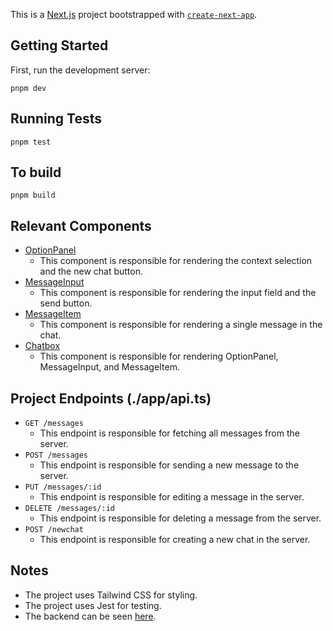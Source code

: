 This is a [Next.js](https://nextjs.org) project bootstrapped with [`create-next-app`](https://nextjs.org/docs/app/api-reference/cli/create-next-app).

## Getting Started

First, run the development server:

```
pnpm dev
```

## Running Tests

```
pnpm test
```

## To build

```
pnpm build
```

## Relevant Components

- [OptionPanel](./app/components/OptionPanel.tsx)
    - This component is responsible for rendering the context selection and the new chat button.
- [MessageInput](./app/components/MessageInput.tsx)
    - This component is responsible for rendering the input field and the send button.
- [MessageItem](./app/components/MessageItem.tsx)
    - This component is responsible for rendering a single message in the chat.
- [Chatbox](./app/components/Chatbox.tsx)
    - This component is responsible for rendering OptionPanel, MessageInput, and MessageItem.

## Project Endpoints (./app/api.ts)

- `GET /messages`
    - This endpoint is responsible for fetching all messages from the server.
- `POST /messages`
    - This endpoint is responsible for sending a new message to the server.
- `PUT /messages/:id`
    - This endpoint is responsible for editing a message in the server.
- `DELETE /messages/:id`
    - This endpoint is responsible for deleting a message from the server.
- `POST /newchat`
    - This endpoint is responsible for creating a new chat in the server.

## Notes

- The project uses Tailwind CSS for styling.
- The project uses Jest for testing.
- The backend can be seen [here](https://github.com/finnbergquist/artisanai).